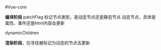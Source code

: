 #Vue-core 

**编译阶段**
patchFlag 标记节点类型，是动态节点还是静态节点
动态节点，具体是属性、事件还是html内容会更新

dynamicChildren

**渲染阶段**，仅寻找被标记为动态的节点去更新



